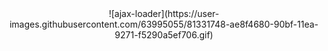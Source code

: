 
<center>![ajax-loader](https://user-images.githubusercontent.com/63995055/81331748-ae8f4680-90bf-11ea-9271-f5290a5ef706.gif)</center>
